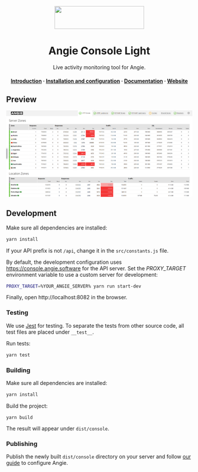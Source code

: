 <div align="center">
    <img src="https://angie.software/en/_static/logo_black.svg" width="242", height="62">
</div>

<h1 align="center">Angie Console Light</h1>
<p align="center">Live activity monitoring tool for Angie.</p>

<h4 align="center">
  <a href="https://angie.software/en/console/#introduction">Introduction</a>
  ·
  <a href="https://angie.software/en/console/#installation-and-configuration">Installation and configuration</a>
  ·
  <a href="https://angie.software/en/console/">Documentation</a>
  ·
  <a href="https://angie.software/en/">Website</a>
</h4>


## Preview

![Angie Consoe Light](Angie-Console-Light.jpg)


## Development

Make sure all dependencies are installed:

```bash
yarn install
```

If your API prefix is not ``/api``,
change it in the ``src/constants.js`` file.

By default, the development configuration uses
https://console.angie.software
for the API server.
Set the *PROXY_TARGET* environment variable
to use a custom server for development:

```bash
PROXY_TARGET=%YOUR_ANGIE_SERVER% yarn run start-dev
```


Finally, open
http://localhost:8082
in the browser.


### Testing

We use [Jest](https://jestjs.io/) for testing.
To separate the tests from other source code,
all test files are placed under ``__test__``.

Run tests:

```bash
yarn test
```


### Building

Make sure all dependencies are installed:

```bash
yarn install
```

Build the project:
```
yarn build
```

The result will appear under ``dist/console``.


### Publishing

Publish the newly built ``dist/console`` directory
on your server
and follow
[our guide](https://angie.software/en/console/#installation-and-configuration)
to configure Angie.
